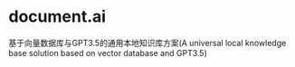 # document.ai
基于向量数据库与GPT3.5的通用本地知识库方案(A universal local knowledge base solution based on vector database and GPT3.5)
